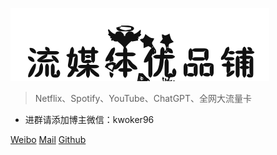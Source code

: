 ![Logo](./assets/logo3.png)


> Netflix、Spotify、YouTube、ChatGPT、全网大流量卡

- 进群请添加博主微信：kwoker96 

[Weibo](http://weibo.com/kwoker)
[Mail](mailto:kwoker@keveon.com)
[Github](https://github.com/kwoker/kwoker.github.io.git)
